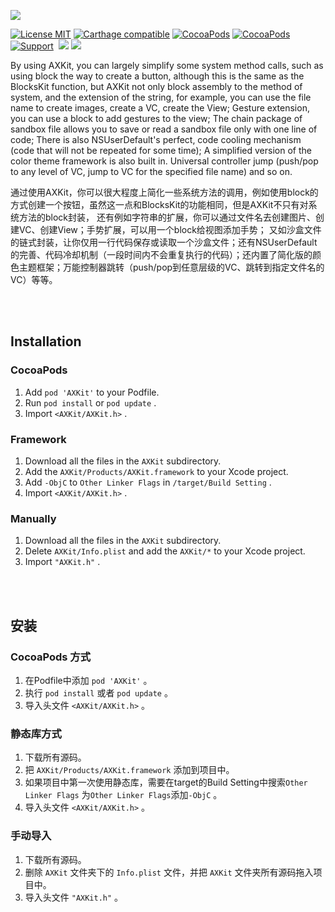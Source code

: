 [![](https://github.com/xaoxuu/AXKit/raw/master/resources/icons/header.png)](https://axkit.xaoxuu.com)

[![License MIT](https://img.shields.io/badge/license-MIT-green.svg?style=flat)](https://raw.githubusercontent.com/xaoxuu/AXKit/master/LICENSE) [![Carthage compatible](https://img.shields.io/badge/Carthage-compatible-4BC51D.svg?style=flat)](https://github.com/Carthage/Carthage) [![CocoaPods](http://img.shields.io/cocoapods/v/AXKit.svg?style=flat)](http://cocoapods.org/?q=AXKit) [![CocoaPods](http://img.shields.io/cocoapods/p/AXKit.svg?style=flat)](http://cocoapods.org/?q=AXKit) [![Support](https://img.shields.io/badge/support-iOS%208%2B%20-blue.svg?style=flat)](https://www.apple.com/nl/ios/) 
[![](https://img.shields.io/cocoapods/dt/AXKit.svg)](https://codeload.github.com/xaoxuu/AXKit/zip/master)
[![](https://img.shields.io/cocoapods/at/AXKit.svg)](https://cocoapods.org/pods/AXKit)

By using AXKit, you can largely simplify some system method calls, such as using block the way to create a button, although this is the same as the BlocksKit function, but AXKit not only block assembly to the method of system, and the extension of the string, for example, you can use the file name to create images, create a VC, create the View; Gesture extension, you can use a block to add gestures to the view; The chain package of sandbox file allows you to save or read a sandbox file only with one line of code; There is also NSUserDefault's perfect, code cooling mechanism (code that will not be repeated for some time); A simplified version of the color theme framework is also built in. Universal controller jump (push/pop to any level of VC, jump to VC for the specified file name) and so on.

通过使用AXKit，你可以很大程度上简化一些系统方法的调用，例如使用block的方式创建一个按钮，虽然这一点和BlocksKit的功能相同，但是AXKit不只有对系统方法的block封装， 还有例如字符串的扩展，你可以通过文件名去创建图片、创建VC、创建View；手势扩展，可以用一个block给视图添加手势； 又如沙盒文件的链式封装，让你仅用一行代码保存或读取一个沙盒文件；还有NSUserDefault的完善、代码冷却机制（一段时间内不会重复执行的代码）；还内置了简化版的颜色主题框架；万能控制器跳转（push/pop到任意层级的VC、跳转到指定文件名的VC）等等。


<br><br>


## Installation

### CocoaPods

1. Add `pod 'AXKit'` to your Podfile.
2. Run `pod install` or `pod update` .
3. Import `<AXKit/AXKit.h>` .


### Framework

1. Download all the files in the `AXKit` subdirectory.
2. Add the `AXKit/Products/AXKit.framework` to your Xcode project.
3. Add `-ObjC` to `Other Linker Flags` in `/target/Build Setting` .
4. Import `<AXKit/AXKit.h>` .


### Manually

1. Download all the files in the `AXKit` subdirectory.
2. Delete `AXKit/Info.plist` and add the `AXKit/*` to your Xcode project.
3. Import `"AXKit.h"` .


<br><br>


## 安装

### CocoaPods 方式

1. 在Podfile中添加 `pod 'AXKit'` 。
2. 执行 `pod install` 或者 `pod update` 。
3. 导入头文件 `<AXKit/AXKit.h>` 。

### 静态库方式

1. 下载所有源码。
2. 把 `AXKit/Products/AXKit.framework` 添加到项目中。
3. 如果项目中第一次使用静态库，需要在target的Build Setting中搜索`Other Linker Flags`
   为`Other Linker Flags`添加`-ObjC` 。
4. 导入头文件 `<AXKit/AXKit.h>` 。

### 手动导入

1. 下载所有源码。
2. 删除 `AXKit` 文件夹下的 `Info.plist` 文件，并把  `AXKit` 文件夹所有源码拖入项目中。
3. 导入头文件 `"AXKit.h"` 。

<br><br><br><br>
